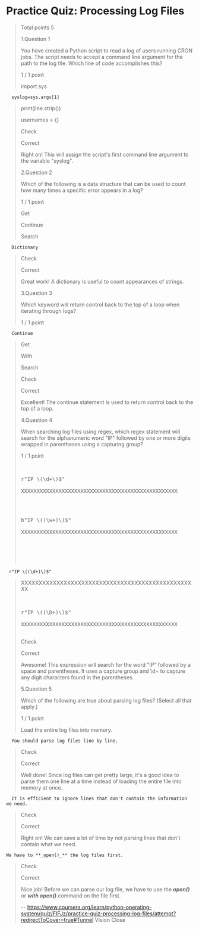 # Practice Quiz: Processing Log Files
> 
> Total points 5
> 
>  1.Question 1
> 
> You have created a Python script to read a log of users running CRON jobs. The script needs to accept a command line argument for the path to the log file. Which line of code accomplishes this?
> 
> 1 / 1 point 
> 
>  import sys 
> 

      syslog=sys.argv[1] 
> 
>  print(line.strip()) 
> 
>  usernames = {} 
> 
> Check
> 
> Correct
> 
> Right on! This will assign the script's first command line argument to the variable "syslog".
> 
>  2.Question 2
> 
> Which of the following is a data structure that can be used to count how many times a specific error appears in a log?
> 
> 1 / 1 point 
> 
>  Get 
> 
>  Continue 
> 
>  Search 
> 

      Dictionary 
> 
> Check
> 
> Correct
> 
> Great work! A dictionary is useful to count appearances of strings.
> 
>  3.Question 3
> 
> Which keyword will return control back to the top of a loop when iterating through logs?
> 
> 1 / 1 point 
> 

      Continue 
> 
>  Get 
> 
>  With 
> 
>  Search 
> 
> Check
> 
> Correct
> 
> Excellent! The continue statement is used to return control back to the top of a loop.
> 
>  4.Question 4
> 
> When searching log files using regex, which regex statement will search for the alphanumeric word "IP" followed by one or more digits wrapped in parentheses using a capturing group?
> 
> 1 / 1 point 
> 
>  <pre contenteditable="false" data-language="python" style="opacity: 1;" tabindex="0">
> 
> 
> r"IP \(\d+\)$"
> 
> XXXXXXXXXXXXXXXXXXXXXXXXXXXXXXXXXXXXXXXXXXXXXXXXXX
> 
> </pre> 
> 
>  <pre contenteditable="false" data-language="python" style="opacity: 1;" tabindex="0">
> 
> 
> b"IP \((\w+)\)$"
> 
> XXXXXXXXXXXXXXXXXXXXXXXXXXXXXXXXXXXXXXXXXXXXXXXXXX
> 
> </pre> 
> 
>  <pre contenteditable="false" data-language="python" style="opacity: 1;" tabindex="0">
> 
> 

     r"IP \((\d+)\)$"
> 
> XXXXXXXXXXXXXXXXXXXXXXXXXXXXXXXXXXXXXXXXXXXXXXXXXX
> 
> </pre> 
> 
>  <pre contenteditable="false" data-language="python" style="opacity: 1;" tabindex="0">
> 
> 
> r"IP \((\D+)\)$" 
> 
> XXXXXXXXXXXXXXXXXXXXXXXXXXXXXXXXXXXXXXXXXXXXXXXXXX
> 
> </pre> 
> 
> Check
> 
> Correct
> 
> Awesome! This expression will search for the word "IP" followed by a space and parentheses. It uses a capture group and \d+ to capture any digit characters found in the parentheses.
> 
>  5.Question 5
> 
> Which of the following are true about parsing log files? (Select all that apply.)
> 
> 1 / 1 point 
> 
>  Load the entire log files into memory. 
> 

      You should parse log files line by line. 
> 
> Check
> 
> Correct
> 
> Well done! Since log files can get pretty large, it's a good idea to parse them one line at a time instead of loading the entire file into memory at once.
> 

      It is efficient to ignore lines that don't contain the information we need. 
> 
> Check
> 
> Correct
> 
> Right on! We can save a lot of time by not parsing lines that don't contain what we need.
> 
    
    We have to **_open()_** the log files first. 
> 
> Check
> 
> Correct
> 
> Nice job! Before we can parse our log file, we have to use the **_open()_** or **_with open()_** command on the file first.
>
> -- https://www.coursera.org/learn/python-operating-system/quiz/FIFJz/practice-quiz-processing-log-files/attempt?redirectToCover=true#Tunnel Vision Close
